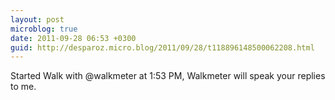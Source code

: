 ```yaml
---
layout: post
microblog: true
date: 2011-09-28 06:53 +0300
guid: http://desparoz.micro.blog/2011/09/28/t118896148500062208.html
---
```

Started Walk with @walkmeter at 1:53 PM, Walkmeter will speak your replies to me.
